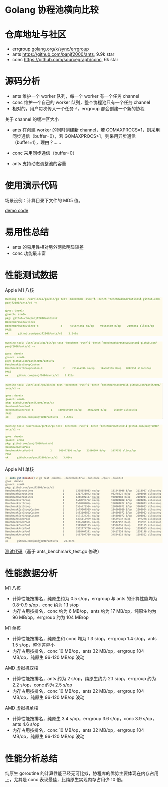 # Golang 协程池横向比较

# 仓库地址与社区

- errgroup [golang.org/x/sync/errgroup](http://golang.org/x/sync/errgroup)
- ants https://github.com/panjf2000/ants, 9.9k star
- conc https://github.com/sourcegraph/conc, 6k star

# 源码分析

- ants 维护一个 worker 队列，每一个 worker 有一个任务 channel
- conc 维护一个自己的 worker 队列，整个协程池只有一个任务 channel
- 相对的，用户每次传入一个任务 `f`，errgroup 都会创建一个新的协程

关于 channel 的缓冲区大小

- ants 在创建 worker 的同时创建新 channel，若 GOMAXPROCS=1，则采用同步通信（buffer=0），若 GOMAXPROCS>1，则采用异步通信（buffer=1），理由？……
- conc 采用同步通信（buffer=0）

- ants 支持动态调整池的容量

# 使用演示代码

场景设例：计算目录下文件的 MD5 值。

[demo code](goroutine-pool/demo.go)

# 易用性总结

- ants 的易用性相对另外两款明显较差
- conc 功能最丰富

# 性能测试数据

Apple M1 八核
    
![Apple M1 - goroutines](goroutine-pool/m1-bench-goroutines.png)

![Apple M1 - errgroup](goroutine-pool/m1-bench-errgroup.png)

![Apple M1 - conc](goroutine-pool/m1-bench-conc.png)

![Apple M1 - ants](goroutine-pool/m1-bench-ants.png)

Apple M1 单核

![Apple M1 - single core](goroutine-pool/m1-single-core.png)

    
[测试代码](goroutine-pool/ants_benchmark_test.go)（基于 ants_benchmark_test.go 修改）
    
# 性能数据分析

M1 八核

- 计算性能按排名，纯原生约为 0.5 s/op，errgroup 与 ants 的计算性能均为 0.8-0.9 s/op，conc 约为 1.1 s/op
- 内存占用按排名，conc 约为 6 MB/op，ants 约为 17 MB/op，纯原生约为 96 MB/op，errgroup 约为 104 MB/op

M1 单核

- 计算性能按排名，纯原生和 conc 均为 1.3 s/op，errgroup 1.4 s/op，ants 1.5 s/op，整体差异小
- 内存占用按排名，conc 10 MB/op，ants 32 MB/op，errgroup 104 MB/op，纯原生 96-120 MB/op 波动

AMD 虚拟机双核

- 计算性能按排名，ants 约为 2 s/op，纯原生约为 2.1 s/op，errgroup 约为 2.2 s/op，conc 约为 2.5 s/op
- 内存占用按排名，conc 10 MB/op，ants 22 MB/op，errgroup 104 MB/op，纯原生 96-120 MB/op 波动

AMD 虚拟机单核

- 计算性能按排名，纯原生 3.4 s/op，errgroup 3.6 s/op，conc 3.9 s/op，ants 4.6 s/op
- 内存占用按排名，conc 10 MB/op，ants 32 MB/op，errgroup 104 MB/op，纯原生 96-120 MB/op 波动

# 性能分析总结

纯原生 goroutine 的计算性能已经无可比拟，协程库的优势主要体现在内存占用上，尤其是 conc 表现最佳，比纯原生实现内存占用少 10 倍。